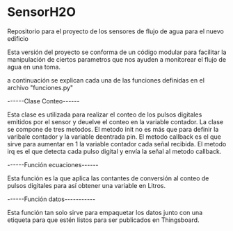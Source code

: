 # SensorH2O
Repositorio para el proyecto de los sensores de flujo de agua para el nuevo edificio

Esta versión del proyecto se conforma de un código modular para facilitar la manipulación de ciertos parametros que nos ayuden
a monitorear el flujo de agua en una toma.

a continuación se explican cada una de las funciones definidas en el archivo "funciones.py"

------Clase Conteo------

Esta clase es utilizada para realizar el conteo de los pulsos digitales emitidos por el sensor
y deuelve el conteo en la variable contador.
La clase se compone de tres metodos. El metodo init no es más que para definir la varibale 
contador y la variable deentrada pin.
El metodo callback es el que sirve para aumentar en 1 la variable contador cada señal recibida.
El metodo irq es el que detecta cada pulso digital y envía la señal al metodo callback.


------Función ecuaciones------

Esta función es la que aplica las contantes de conversión al conteo de pulsos digitales para así
obtener una variable en Litros.

------Función datos-----------

Esta función tan solo sirve para empaquetar los datos junto con una etiqueta para que estén listos
para ser publicados en Thingsboard.
